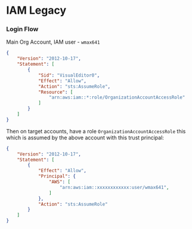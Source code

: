 # IAM Legacy
### Login Flow
Main Org Account, IAM user - `wmax641`
```json
{
    "Version": "2012-10-17",
    "Statement": [
        {
            "Sid": "VisualEditor0",
            "Effect": "Allow",
            "Action": "sts:AssumeRole",
            "Resource": [
                "arn:aws:iam::*:role/OrganizationAccountAccessRole"
            ]
        }
    ]
}
```

Then on target accounts, have a role `OrganizationAccountAccessRole`  this which is assumed by the above account with this trust principal:
```json
{
    "Version": "2012-10-17",
    "Statement": [
        {
            "Effect": "Allow",
            "Principal": {
                "AWS": [
                    "arn:aws:iam::xxxxxxxxxxxx:user/wmax641",
                ]
            },
            "Action": "sts:AssumeRole"
        }
    ]
}
```


